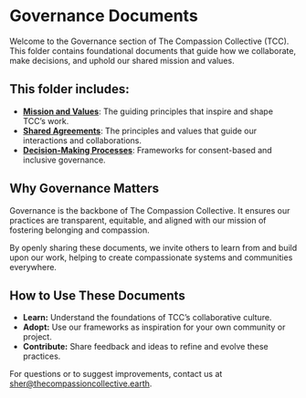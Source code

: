 # Governance Documents

Welcome to the Governance section of The Compassion Collective (TCC). This folder contains foundational documents that guide how we collaborate, make decisions, and uphold our shared mission and values.

## This folder includes:
- [**Mission and Values**](./mission-and-values.md): The guiding principles that inspire and shape TCC’s work.
- [**Shared Agreements**](./shared-agreements/shared-agreements.md): The principles and values that guide our interactions and collaborations.
- [**Decision-Making Processes**](./decision-making/consent-based-decision-making.md): Frameworks for consent-based and inclusive governance.

## Why Governance Matters
Governance is the backbone of The Compassion Collective. It ensures our practices are transparent, equitable, and aligned with our mission of fostering belonging and compassion.

By openly sharing these documents, we invite others to learn from and build upon our work, helping to create compassionate systems and communities everywhere.

## How to Use These Documents
- **Learn:** Understand the foundations of TCC’s collaborative culture.
- **Adopt:** Use our frameworks as inspiration for your own community or project.
- **Contribute:** Share feedback and ideas to refine and evolve these practices.

For questions or to suggest improvements, contact us at [sher@thecompassioncollective.earth](mailto:sher@thecompassioncollective.earth).


